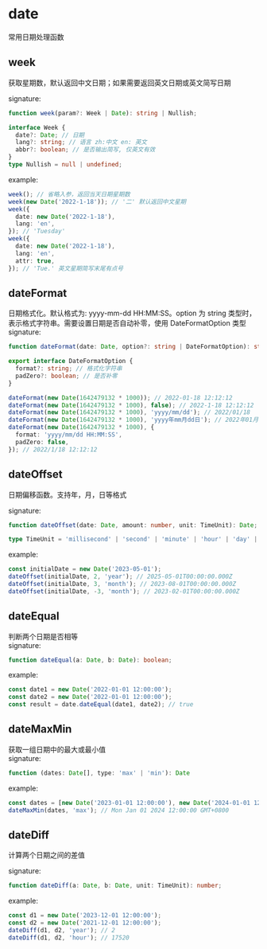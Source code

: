 # date

常用日期处理函数

## week

获取星期数，默认返回中文日期；如果需要返回英文日期或英文简写日期

signature:

```typescript
function week(param?: Week | Date): string | Nullish;
```

```typescript
interface Week {
  date?: Date; // 日期
  lang?: string; // 语言 zh:中文 en: 英文
  abbr?: boolean; // 是否输出简写, 仅英文有效
}
type Nullish = null | undefined;
```

example:

```typescript
week(); // 省略入参，返回当天日期星期数
week(new Date('2022-1-18')); // '二' 默认返回中文星期
week({
  date: new Date('2022-1-18'),
  lang: 'en',
}); // 'Tuesday'
week({
  date: new Date('2022-1-18'),
  lang: 'en',
  attr: true,
}); // 'Tue.' 英文星期简写末尾有点号
```

## dateFormat

日期格式化。默认格式为: yyyy-mm-dd HH:MM:SS。option 为 string 类型时，表示格式字符串。需要设置日期是否自动补零，使用 DateFormatOption 类型  
signature:

```typescript
function dateFormat(date: Date, option?: string | DateFormatOption): string;
```

```typescript
export interface DateFormatOption {
  format?: string; // 格式化字符串
  padZero?: boolean; // 是否补零
}
```

```typescript
dateFormat(new Date(1642479132 * 1000)); // 2022-01-18 12:12:12
dateFormat(new Date(1642479132 * 1000), false); // 2022-1-18 12:12:12
dateFormat(new Date(1642479132 * 1000), 'yyyy/mm/dd'); // 2022/01/18
dateFormat(new Date(1642479132 * 1000), 'yyyy年mm月dd日'); // 2022年01月18日
dateFormat(new Date(1642479132 * 1000), {
  format: 'yyyy/mm/dd HH:MM:SS',
  padZero: false,
}); // 2022/1/18 12:12:12
```

## dateOffset

日期偏移函数。支持年，月，日等格式

signature:

```typescript
function dateOffset(date: Date, amount: number, unit: TimeUnit): Date;
```

```typescript
type TimeUnit = 'millisecond' | 'second' | 'minute' | 'hour' | 'day' | 'week' | 'month' | 'year';
```

example:

```typescript
const initialDate = new Date('2023-05-01');
dateOffset(initialDate, 2, 'year'); // 2025-05-01T00:00:00.000Z
dateOffset(initialDate, 3, 'month'); // 2023-08-01T00:00:00.000Z
dateOffset(initialDate, -3, 'month'); // 2023-02-01T00:00:00.000Z
```

## dateEqual

判断两个日期是否相等  
signature:

```typescript
function dateEqual(a: Date, b: Date): boolean;
```

example:

```typescript
const date1 = new Date('2022-01-01 12:00:00');
const date2 = new Date('2022-01-01 12:00:00');
const result = date.dateEqual(date1, date2); // true
```

## dateMaxMin

获取一组日期中的最大或最小值  
signature:

```typescript
function (dates: Date[], type: 'max' | 'min'): Date
```

example:

```typescript
const dates = [new Date('2023-01-01 12:00:00'), new Date('2024-01-01 12:00:00')];
dateMaxMin(dates, 'max'); // Mon Jan 01 2024 12:00:00 GMT+0800
```

## dateDiff

计算两个日期之间的差值

signature:

```typescript
function dateDiff(a: Date, b: Date, unit: TimeUnit): number;
```

example:

```typescript
const d1 = new Date('2023-12-01 12:00:00');
const d2 = new Date('2021-12-01 12:00:00');
dateDiff(d1, d2, 'year'); // 2
dateDiff(d1, d2, 'hour'); // 17520
```
